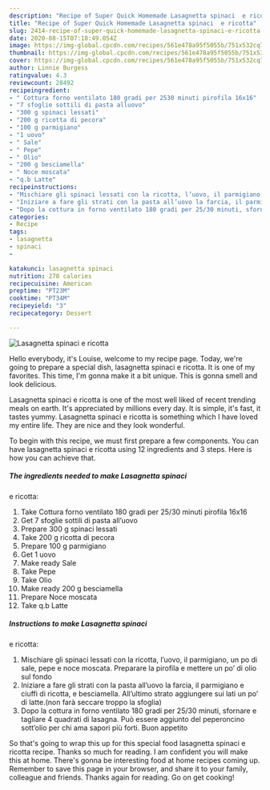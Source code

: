 ```yaml
---
description: "Recipe of Super Quick Homemade Lasagnetta spinaci  e ricotta"
title: "Recipe of Super Quick Homemade Lasagnetta spinaci  e ricotta"
slug: 2414-recipe-of-super-quick-homemade-lasagnetta-spinaci-e-ricotta
date: 2020-08-15T07:18:49.054Z
image: https://img-global.cpcdn.com/recipes/561e478a95f5055b/751x532cq70/lasagnetta-spinaci-e-ricotta-recipe-main-photo.jpg
thumbnail: https://img-global.cpcdn.com/recipes/561e478a95f5055b/751x532cq70/lasagnetta-spinaci-e-ricotta-recipe-main-photo.jpg
cover: https://img-global.cpcdn.com/recipes/561e478a95f5055b/751x532cq70/lasagnetta-spinaci-e-ricotta-recipe-main-photo.jpg
author: Linnie Burgess
ratingvalue: 4.3
reviewcount: 28492
recipeingredient:
- " Cottura forno ventilato 180 gradi per 2530 minuti pirofila 16x16"
- "7 sfoglie sottili di pasta alluovo"
- "300 g spinaci lessati"
- "200 g ricotta di pecora"
- "100 g parmigiano"
- "1 uovo"
- " Sale"
- " Pepe"
- " Olio"
- "200 g besciamella"
- " Noce moscata"
- "q.b Latte"
recipeinstructions:
- "Mischiare gli spinaci lessati con la ricotta, l’uovo, il parmigiano, un po di sale, pepe e noce moscata. Preparare la pirofila e mettere un po’ di olio sul fondo"
- "Iniziare a fare gli strati con la pasta all’uovo la farcia, il parmigiano e ciuffi di ricotta, e besciamella. All’ultimo strato aggiungere sui lati un po’ di latte.(non farà seccare troppo la sfoglia)"
- "Dopo la cottura in forno ventilato 180 gradi per 25/30 minuti, sfornare e tagliare 4 quadrati di lasagna. Può essere aggiunto del peperoncino sott’olio per chi ama sapori più forti. Buon appetito"
categories:
- Recipe
tags:
- lasagnetta
- spinaci
- 

katakunci: lasagnetta spinaci  
nutrition: 278 calories
recipecuisine: American
preptime: "PT23M"
cooktime: "PT34M"
recipeyield: "3"
recipecategory: Dessert

---
```



![Lasagnetta spinaci 
e ricotta](https://img-global.cpcdn.com/recipes/561e478a95f5055b/751x532cq70/lasagnetta-spinaci-e-ricotta-recipe-main-photo.jpg)

Hello everybody, it's Louise, welcome to my recipe page. Today, we're going to prepare a special dish, lasagnetta spinaci 
e ricotta. It is one of my favorites. This time, I'm gonna make it a bit unique. This is gonna smell and look delicious.

Lasagnetta spinaci 
e ricotta is one of the most well liked of recent trending meals on earth. It's appreciated by millions every day. It is simple, it's fast, it tastes yummy. Lasagnetta spinaci 
e ricotta is something which I have loved my entire life. They are nice and they look wonderful.




To begin with this recipe, we must first prepare a few components. You can have lasagnetta spinaci 
e ricotta using 12 ingredients and 3 steps. Here is how you can achieve that.

<!--inarticleads1-->

##### The ingredients needed to make Lasagnetta spinaci 
e ricotta:

1. Take  Cottura forno ventilato 180 gradi per 25/30 minuti pirofila 16x16
1. Get 7 sfoglie sottili di pasta all’uovo
1. Prepare 300 g spinaci lessati
1. Take 200 g ricotta di pecora
1. Prepare 100 g parmigiano
1. Get 1 uovo
1. Make ready  Sale
1. Take  Pepe
1. Take  Olio
1. Make ready 200 g besciamella
1. Prepare  Noce moscata
1. Take q.b Latte




<!--inarticleads2-->

##### Instructions to make Lasagnetta spinaci 
e ricotta:

1. Mischiare gli spinaci lessati con la ricotta, l’uovo, il parmigiano, un po di sale, pepe e noce moscata. Preparare la pirofila e mettere un po’ di olio sul fondo
1. Iniziare a fare gli strati con la pasta all’uovo la farcia, il parmigiano e ciuffi di ricotta, e besciamella. All’ultimo strato aggiungere sui lati un po’ di latte.(non farà seccare troppo la sfoglia)
1. Dopo la cottura in forno ventilato 180 gradi per 25/30 minuti, sfornare e tagliare 4 quadrati di lasagna. Può essere aggiunto del peperoncino sott’olio per chi ama sapori più forti. Buon appetito




So that's going to wrap this up for this special food lasagnetta spinaci 
e ricotta recipe. Thanks so much for reading. I am confident you will make this at home. There's gonna be interesting food at home recipes coming up. Remember to save this page in your browser, and share it to your family, colleague and friends. Thanks again for reading. Go on get cooking!
